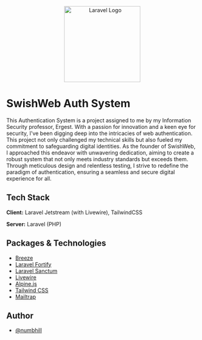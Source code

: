 
<p align="center"><a href="https://laravel.com" target="_blank"><img src="https://scontent.ftia1-1.fna.fbcdn.net/v/t39.30808-6/420213301_1840329389734381_1079238479284137058_n.jpg?_nc_cat=111&ccb=1-7&_nc_sid=efb6e6&_nc_ohc=2eBypT8cOPwAX8Jod2d&_nc_ht=scontent.ftia1-1.fna&oh=00_AfAm_fIpqis7gPfT_flC31cuAgOvcLSBP-ry7z0LznUqvg&oe=65DBB189" width="200" alt="Laravel Logo"></a></p>


# SwishWeb Auth System

This Authentication System is a project assigned to me by my Information Security professor, Ergest. With a passion for innovation and a keen eye for security, I've been digging deep into the intricacies of web authentication. This project not only challenged my technical skills but also fueled my commitment to safeguarding digital identities. As the founder of SwishWeb, I approached this endeavor with unwavering dedication, aiming to create a robust system that not only meets industry standards but exceeds them. Through meticulous design and relentless testing, I strive to redefine the paradigm of authentication, ensuring a seamless and secure digital experience for all.


## Tech Stack

**Client:** Laravel Jetstream (with Livewire), TailwindCSS

**Server:** Laravel (PHP)


## Packages & Technologies

 - [Breeze](https://laravel.com/docs/10.x/starter-kits#laravel-breeze)
 - [Laravel Fortify](https://laravel.com/docs/10.x/fortify)
 - [Laravel Sanctum](https://laravel.com/docs/10.x/sanctum)
- [Livewire](https://livewire.laravel.com/docs/quickstart)
- [Alpine.js](https://alpinejs.dev/start-here)
- [Tailwind CSS](https://tailwindcss.com/)
- [Mailtrap](https://mailtrap.io/)


## Author

- [@numbhill](https://github.com/numbhill)

